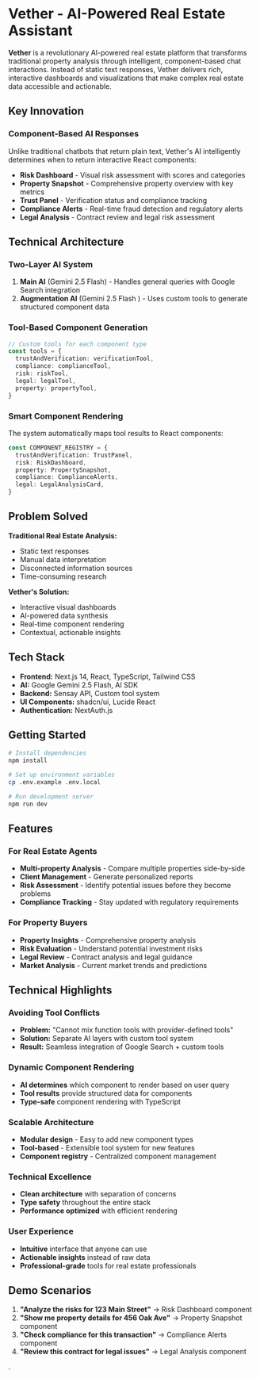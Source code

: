 # Vether - AI-Powered Real Estate Assistant

**Vether** is a revolutionary AI-powered real estate platform that transforms traditional property analysis through intelligent, component-based chat interactions. Instead of static text responses, Vether delivers rich, interactive dashboards and visualizations that make complex real estate data accessible and actionable.

## Key Innovation

### Component-Based AI Responses

Unlike traditional chatbots that return plain text, Vether's AI intelligently determines when to return interactive React components:

- **Risk Dashboard** - Visual risk assessment with scores and categories
- **Property Snapshot** - Comprehensive property overview with key metrics
- **Trust Panel** - Verification status and compliance tracking
- **Compliance Alerts** - Real-time fraud detection and regulatory alerts
- **Legal Analysis** - Contract review and legal risk assessment

## Technical Architecture

### Two-Layer AI System

1. **Main AI** (Gemini 2.5 Flash) - Handles general queries with Google Search integration
2. **Augmentation AI** (Gemini 2.5 Flash ) - Uses custom tools to generate structured component data

### Tool-Based Component Generation

```typescript
// Custom tools for each component type
const tools = {
  trustAndVerification: verificationTool,
  compliance: complianceTool,
  risk: riskTool,
  legal: legalTool,
  property: propertyTool,
}
```

### Smart Component Rendering

The system automatically maps tool results to React components:

```typescript
const COMPONENT_REGISTRY = {
  trustAndVerification: TrustPanel,
  risk: RiskDashboard,
  property: PropertySnapshot,
  compliance: ComplianceAlerts,
  legal: LegalAnalysisCard,
}
```

## Problem Solved

**Traditional Real Estate Analysis:**

- Static text responses
- Manual data interpretation
- Disconnected information sources
- Time-consuming research

**Vether's Solution:**

- Interactive visual dashboards
- AI-powered data synthesis
- Real-time component rendering
- Contextual, actionable insights

## Tech Stack

- **Frontend:** Next.js 14, React, TypeScript, Tailwind CSS
- **AI:** Google Gemini 2.5 Flash, AI SDK
- **Backend:** Sensay API, Custom tool system
- **UI Components:** shadcn/ui, Lucide React
- **Authentication:** NextAuth.js

## Getting Started

```bash
# Install dependencies
npm install

# Set up environment variables
cp .env.example .env.local

# Run development server
npm run dev
```

## Features

### For Real Estate Agents

- **Multi-property Analysis** - Compare multiple properties side-by-side
- **Client Management** - Generate personalized reports
- **Risk Assessment** - Identify potential issues before they become problems
- **Compliance Tracking** - Stay updated with regulatory requirements

### For Property Buyers

- **Property Insights** - Comprehensive property analysis
- **Risk Evaluation** - Understand potential investment risks
- **Legal Review** - Contract analysis and legal guidance
- **Market Analysis** - Current market trends and predictions

## Technical Highlights

### Avoiding Tool Conflicts

- **Problem:** "Cannot mix function tools with provider-defined tools"
- **Solution:** Separate AI layers with custom tool system
- **Result:** Seamless integration of Google Search + custom tools

### Dynamic Component Rendering

- **AI determines** which component to render based on user query
- **Tool results** provide structured data for components
- **Type-safe** component rendering with TypeScript

### Scalable Architecture

- **Modular design** - Easy to add new component types
- **Tool-based** - Extensible tool system for new features
- **Component registry** - Centralized component management

### Technical Excellence

- **Clean architecture** with separation of concerns
- **Type safety** throughout the entire stack
- **Performance optimized** with efficient rendering

### User Experience

- **Intuitive** interface that anyone can use
- **Actionable insights** instead of raw data
- **Professional-grade** tools for real estate professionals

## Demo Scenarios

1. **"Analyze the risks for 123 Main Street"** → Risk Dashboard component
2. **"Show me property details for 456 Oak Ave"** → Property Snapshot component
3. **"Check compliance for this transaction"** → Compliance Alerts component
4. **"Review this contract for legal issues"** → Legal Analysis component

.
